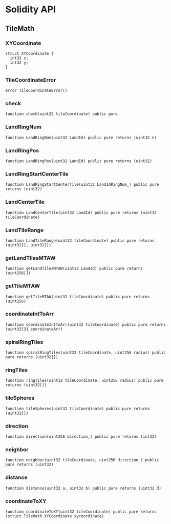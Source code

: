 # Solidity API

## TileMath

### XYCoordinate

```solidity
struct XYCoordinate {
  int32 x;
  int32 y;
}
```

### TileCoordinateError

```solidity
error TileCoordinateError()
```

### check

```solidity
function check(uint32 tileCoordinate) public pure
```

### LandRingNum

```solidity
function LandRingNum(uint32 LandId) public pure returns (uint32 n)
```

### LandRingPos

```solidity
function LandRingPos(uint32 LandId) public pure returns (uint32)
```

### LandRingStartCenterTile

```solidity
function LandRingStartCenterTile(uint32 LandIdRingNum_) public pure returns (uint32)
```

### LandCenterTile

```solidity
function LandCenterTile(uint32 LandId) public pure returns (uint32 tileCoordinate)
```

### LandTileRange

```solidity
function LandTileRange(uint32 tileCoordinate) public pure returns (uint32[], uint32[])
```

### getLandTilesMTAW

```solidity
function getLandTilesMTAW(uint32 LandId) public pure returns (uint256[])
```

### getTileMTAW

```solidity
function getTileMTAW(uint32 tileCoordinate) public pure returns (uint256)
```

### coordinateIntToArr

```solidity
function coordinateIntToArr(uint32 tileCoordinate) public pure returns (uint32[3] coordinateArr)
```

### spiralRingTiles

```solidity
function spiralRingTiles(uint32 tileCoordinate, uint256 radius) public pure returns (uint32[])
```

### ringTiles

```solidity
function ringTiles(uint32 tileCoordinate, uint256 radius) public pure returns (uint32[])
```

### tileSpheres

```solidity
function tileSpheres(uint32 tileCoordinate) public pure returns (uint32[])
```

### direction

```solidity
function direction(uint256 direction_) public pure returns (int32)
```

### neighbor

```solidity
function neighbor(uint32 tileCoordinate, uint256 direction_) public pure returns (uint32)
```

### distance

```solidity
function distance(uint32 a, uint32 b) public pure returns (uint32 d)
```

### coordinateToXY

```solidity
function coordinateToXY(uint32 tileCoordinate) public pure returns (struct TileMath.XYCoordinate xycoordinate)
```

